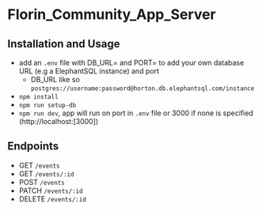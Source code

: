 # Florin_Community_App_Server

## Installation and Usage
- add an `.env` file with DB_URL= and PORT= to add your own database URL (e.g a ElephantSQL instance) and port
   - DB_URL like so `postgres://username:password@horton.db.elephantsql.com/instance`
- `npm install`
- `npm run setup-db`
- `npm run dev`, app will run on port in `.env` file or 3000 if none is specified (http://localhost:[3000])

## Endpoints
- GET `/events`
- GET `/events/:id`
- POST `/events`
- PATCH `/events/:id`
- DELETE `/events/:id`
